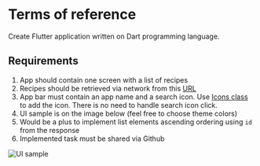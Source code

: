 # Terms of reference 

Create Flutter application written on Dart programming language.

## Requirements
1. App should contain one screen with a list of recipes 
2. Recipes should be retrieved via network from this [URL](https://raw.githubusercontent.com/ababicheva/FlutterInternshipTestTask/main/recipes.json)
3. App bar must contain an app name and a search icon. Use [Icons class](https://api.flutter.dev/flutter/material/Icons-class.html) to add the icon. There is no need to handle search icon click.
4. UI sample is on the image below (feel free to choose theme colors)
5. Would be a plus to implement list elements ascending ordering using `id` from the response
6. Implemented task must be shared via Github

![UI sample](https://github.com/ababicheva/FlutterInternshipTestTask/blob/main/recipes_list.png)
